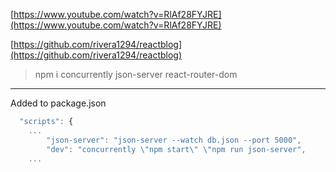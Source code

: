 [https://www.youtube.com/watch?v=RlAf28FYJRE](https://www.youtube.com/watch?v=RlAf28FYJRE)

[https://github.com/rivera1294/reactblog](https://github.com/rivera1294/reactblog)

> npm i concurrently json-server react-router-dom


---

Added to package.json

```js
  "scripts": {
    ...
        "json-server": "json-server --watch db.json --port 5000",
        "dev": "concurrently \"npm start\" \"npm run json-server",
    ...
```
